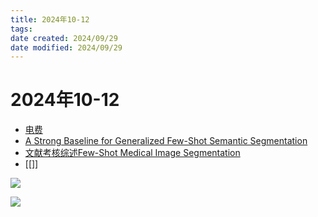 ```yaml
---
title: 2024年10-12
tags: 
date created: 2024/09/29
date modified: 2024/09/29
---
```


# 2024年10-12

- [电费](Paper/2024年10-12/电费.md)
- [A Strong Baseline for Generalized Few-Shot Semantic Segmentation](Paper/2024年10-12/A%20Strong%20Baseline%20for%20Generalized%20Few-Shot%20Semantic%20Segmentation.md)
- [文献考核综述Few-Shot Medical Image Segmentation](Paper/2024年10-12/文献考核综述Few-Shot%20Medical%20Image%20Segmentation.md)
- [[]]

![](Paper/2024年10-12/attachments/Pasted%20image%2020241011160220.png)


![](Paper/2024年10-12/attachments/Pasted%20image%2020241011164544.png)


